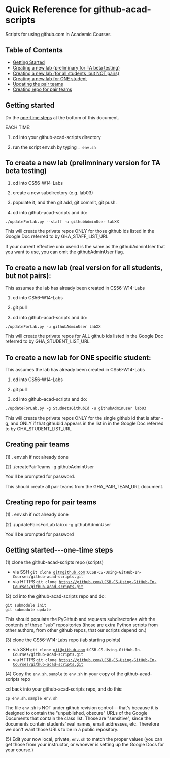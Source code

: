 # Quick Reference for github-acad-scripts

Scripts for using github.com in Academic Courses

## Table of Contents
* [Getting Started](https://github.com/UCSB-CS-Using-GitHub-In-Courses/github-acad-scripts/blob/master/QUICK-REFERENCE.md#getting-started)
* [Creating a new lab (preliminary for TA beta testing)](https://github.com/UCSB-CS-Using-GitHub-In-Courses/github-acad-scripts/blob/master/QUICK-REFERENCE.md#to-create-a-new-lab-prelimninary-version-for-ta-beta-testing)
* [Creating a new lab (for all students, but NOT pairs)](https://github.com/UCSB-CS-Using-GitHub-In-Courses/github-acad-scripts/blob/master/QUICK-REFERENCE.md#to-create-a-new-lab-real-version-for-all-students-but-not-pairs)
* [Creating a new lab for ONE student](https://github.com/UCSB-CS-Using-GitHub-In-Courses/github-acad-scripts/blob/master/QUICK-REFERENCE.md#to-create-a-new-lab-for-one-specific-student)
* [Updating the pair teams](#updating-pair-teams)
* [Creating repo for pair teams](https://github.com/UCSB-CS-Using-GitHub-In-Courses/github-acad-scripts/blob/master/QUICK-REFERENCE.md#creating-repo-for-pair-teams)

## Getting started

Do the [one-time steps](https://github.com/UCSB-CS-Using-GitHub-In-Courses/github-acad-scripts/blob/master/QUICK-REFERENCE.md#getting-started---one-time-steps) at the bottom of this document.

EACH TIME: 

1. cd into your github-acad-scripts directory

2. run the script env.sh by typing 
 ```. env.sh```
 
## To create a new lab (prelimninary version for TA beta testing)

1. cd into CS56-W14-Labs

2. create a new subdirectory (e.g. lab03)

3. populate it, and then git add, git commit, git push.

4. cd into github-acad-scripts and do:

 ```./updateForLab.py --staff -u githubAdminUser labXX```
 
This will create the private repos ONLY for those github ids listed in the Google Doc referred to by GHA_STAFF_LIST_URL
 
If your current effective unix userid is the same as the githubAdminUser that you want to use, you can omit the githubAdminUser flag.
 
## To create a new lab (real version for all students, but not pairs):

This assumes the lab has already been created in CS56-W14-Labs

1. cd into CS56-W14-Labs

2. git pull

3. cd into github-acad-scripts and do:

 ```./updateForLab.py -u githubAdminUser labXX ```
 
This will create the private repos for ALL github ids listed in the Google Doc referred to by GHA_STUDENT_LIST_URL
 
 
## To create a new lab for ONE specific student:

This assumes the lab has already been created in CS56-W14-Labs

1. cd into CS56-W14-Labs

2. git pull

3. cd into github-acad-scripts and do:

 ```./updateForLab.py -g StudnetsGithubId -u githubAdminuser lab03```
 

 This will create the private repos ONLY for the single github id that is after -g, and ONLY if that githubid appears in the list in in the Google Doc referred to by GHA_STUDENT_LIST_URL


## Creating pair teams

(1) . env.sh  if not already done

(2) ./createPairTeams -g githubAdminUser

You'll be prompted for password.

This should create all pair teams from the GHA_PAIR_TEAM_URL document.

## Creating repo for pair teams

(1) . env.sh if not already done

(2) ./updatePairsForLab labxx -g githubAdminUser

You'll be prompted for password

## Getting started---one-time steps

(1) clone the github-acad-scripts repo (scripts)
* via SSH <code>git clone git@github.com:UCSB-CS-Using-GitHub-In-Courses/github-acad-scripts.git</code>
* via HTTPS <code>git clone https://github.com/UCSB-CS-Using-GitHub-In-Courses/github-acad-scripts.git</code>
    
(2) cd into the github-acad-scripts repo and do:

```
git submodule init 
git submodule update
```
 This should populate the PyGithub and requests subdirectories with the contents of those "sub" repositories (those     are extra Python scripts from other authors, from other github repos, that our scripts depend on.)
 
(3) clone the CS56-W14-Labs repo (lab starting points)

* via SSH <code>git clone git@github.com:UCSB-CS-Using-GitHub-In-Courses/github-acad-scripts.git</code>
* via HTTPS <code>git clone https://github.com/UCSB-CS-Using-GitHub-In-Courses/github-acad-scripts.git</code>

(4) Copy the <code>env.sh.sample</code> to <code>env.sh</code> in your copy of the github-acad-scripts repo

cd back into your github-acad-scripts repo, and do this:

 ```cp env.sh.sample env.sh```
 
The file <code>env.sh</code> is NOT under github revision control---that's because it is designed to contain the "unpublished, obscure" URLs of the Google Documents that contain the class list.    Those are "sensitive", since the documents contain students' real names, email addresses, etc.  Therefore we don't want those URLs to be in a public repository.

(5) Edit your now local, private, <code>env.sh</code> to match the proper values (you can get those from your instructor, or whoever is setting up the Google Docs for your course.)


